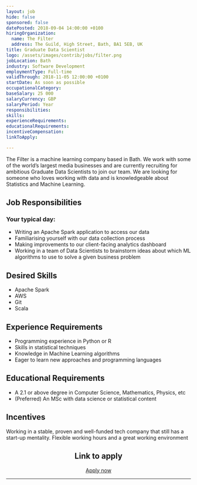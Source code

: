 ```yaml
---
layout: job
hide: false
sponsored: false
datePosted: 2018-09-04 14:00:00 +0100
hiringOrganization:
  name: The Filter
  address: The Guild, High Street, Bath, BA1 5EB, UK
title: Graduate Data Scientist
logo: /assets/images/contrib/jobs/filter.png
jobLocation: Bath
industry: Software Development
employmentType: Full-time
validThrough: 2018-11-05 12:00:00 +0100
startDate: As soon as possible
occupationalCategory:
baseSalary: 25 000
salaryCurrency: GBP
salaryPeriod: Year
responsibilities:
skills:
experienceRequirements:
educationalRequirements:
incentiveCompensation:
linkToApply:

---
```


The Filter is a machine learning company based in Bath. We work with some of the world’s largest media businesses and are currently recruiting for ambitious Graduate Data Scientists to join our team. We are looking for someone who loves working with data and is knowledgeable about Statistics and Machine Learning.

## Job Responsibilities
### Your typical day:
- Writing an Apache Spark application to access our data
- Familiarising yourself with our data collection process
- Making improvements to our client-facing analytics dashboard
- Working in a team of Data Scientists to brainstorm ideas about which ML algorithms to use to solve a given business problem

## Desired Skills
- Apache Spark
- AWS
- Git
- Scala

## Experience Requirements
- Programming experience in Python or R
- Skills in statistical techniques
- Knowledge in Machine Learning algorithms  
- Eager to learn new approaches and programming languages

## Educational Requirements
- A 2.1 or above degree in Computer Science, Mathematics, Physics, etc
- (Preferred) An MSc with data science or statistical content

## Incentives
Working in a stable, proven and well-funded tech company that still has a start-up mentality. Flexible working hours and a great working environment

<div class="to-apply" style="text-align: center">
  <h2>Link to apply</h2>
  <a class="btn btn--dark" style="margin: 20px" href="https://www.thefilter.com/open-positions/grad-data-scientist/">
      Apply now
  </a>
</div>

---
